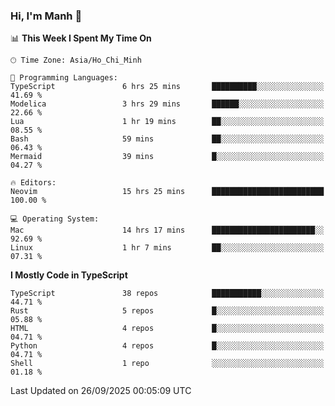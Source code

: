 ### Hi, I'm Manh 👋

<!--START_SECTION:waka-->
📊 **This Week I Spent My Time On** 

```text
🕑︎ Time Zone: Asia/Ho_Chi_Minh

💬 Programming Languages: 
TypeScript               6 hrs 25 mins       ██████████░░░░░░░░░░░░░░░   41.69 % 
Modelica                 3 hrs 29 mins       ██████░░░░░░░░░░░░░░░░░░░   22.66 % 
Lua                      1 hr 19 mins        ██░░░░░░░░░░░░░░░░░░░░░░░   08.55 % 
Bash                     59 mins             ██░░░░░░░░░░░░░░░░░░░░░░░   06.43 % 
Mermaid                  39 mins             █░░░░░░░░░░░░░░░░░░░░░░░░   04.27 % 

🔥 Editors: 
Neovim                   15 hrs 25 mins      █████████████████████████   100.00 % 

💻 Operating System: 
Mac                      14 hrs 17 mins      ███████████████████████░░   92.69 % 
Linux                    1 hr 7 mins         ██░░░░░░░░░░░░░░░░░░░░░░░   07.31 % 
```

**I Mostly Code in TypeScript** 

```text
TypeScript               38 repos            ███████████░░░░░░░░░░░░░░   44.71 % 
Rust                     5 repos             █░░░░░░░░░░░░░░░░░░░░░░░░   05.88 % 
HTML                     4 repos             █░░░░░░░░░░░░░░░░░░░░░░░░   04.71 % 
Python                   4 repos             █░░░░░░░░░░░░░░░░░░░░░░░░   04.71 % 
Shell                    1 repo              ░░░░░░░░░░░░░░░░░░░░░░░░░   01.18 % 
```




 Last Updated on 26/09/2025 00:05:09 UTC
<!--END_SECTION:waka-->
